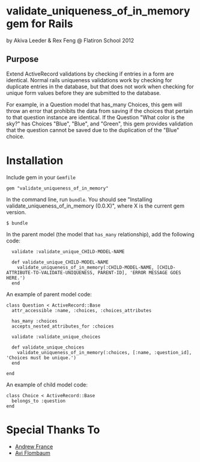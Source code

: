 # validate_uniqueness_of_in_memory gem for Rails 

by Akiva Leeder & Rex Feng @ Flatiron School 2012

## Purpose

Extend ActiveRecord validations by checking if entries in a form are identical. Normal rails uniqueness validations work by checking for duplicate entries in the database, but that does not work when checking for unique form values before they are submitted to the database. 

For example, in a Question model that has_many Choices, this gem will throw an error that prohibits the data from saving if the choices that pertain to that question instance are identical. If the Question "What color is the sky?" has Choices "Blue", "Blue", and "Green", this gem provides validation that the question cannot be saved due to the duplication of the "Blue" choice.

# Installation

Include gem in your ```Gemfile```

    gem "validate_uniqueness_of_in_memory"

In the command line, run ```bundle```. You should see "Installing validate_uniqueness_of_in_memory (0.0.X)", where X is the current gem version.

    $ bundle

In the parent model (the model that ```has_many``` relationship), add the following code:

      validate :validate_unique_CHILD-MODEL-NAME

      def validate_unique_CHILD-MODEL-NAME
        validate_uniqueness_of_in_memory(:CHILD-MODEL-NAME, [CHILD-ATTRIBUTE-TO-VALIDATE-UNIQUENESS, PARENT-ID], 'ERROR MESSAGE GOES HERE.')
      end

An example of parent model code:

    class Question < ActiveRecord::Base
      attr_accessible :name, :choices, :choices_attributes

      has_many :choices
      accepts_nested_attributes_for :choices

      validate :validate_unique_choices

      def validate_unique_choices
        validate_uniqueness_of_in_memory(:choices, [:name, :question_id], 'Choices must be unique.')
      end

    end

An example of child model code:

    class Choice < ActiveRecord::Base
      belongs_to :question
    end

# Special Thanks To
* [Andrew France](https://github.com/Odaeus)
* [Avi Flombaum](https://github.com/aviflombaum/)
